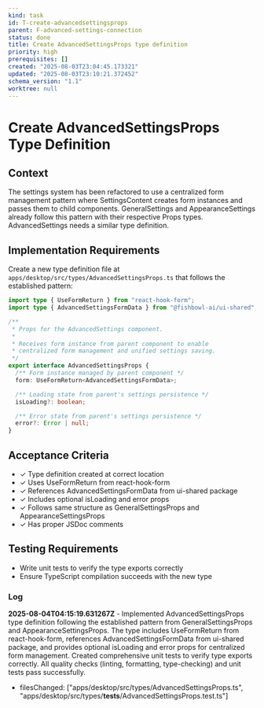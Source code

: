 ```yaml
---
kind: task
id: T-create-advancedsettingsprops
parent: F-advanced-settings-connection
status: done
title: Create AdvancedSettingsProps type definition
priority: high
prerequisites: []
created: "2025-08-03T23:04:45.173321"
updated: "2025-08-03T23:10:21.372452"
schema_version: "1.1"
worktree: null
---
```


# Create AdvancedSettingsProps Type Definition

## Context

The settings system has been refactored to use a centralized form management pattern where SettingsContent creates form instances and passes them to child components. GeneralSettings and AppearanceSettings already follow this pattern with their respective Props types. AdvancedSettings needs a similar type definition.

## Implementation Requirements

Create a new type definition file at `apps/desktop/src/types/AdvancedSettingsProps.ts` that follows the established pattern:

```typescript
import type { UseFormReturn } from "react-hook-form";
import type { AdvancedSettingsFormData } from "@fishbowl-ai/ui-shared";

/**
 * Props for the AdvancedSettings component.
 *
 * Receives form instance from parent component to enable
 * centralized form management and unified settings saving.
 */
export interface AdvancedSettingsProps {
  /** Form instance managed by parent component */
  form: UseFormReturn<AdvancedSettingsFormData>;

  /** Loading state from parent's settings persistence */
  isLoading?: boolean;

  /** Error state from parent's settings persistence */
  error?: Error | null;
}
```

## Acceptance Criteria

- ✓ Type definition created at correct location
- ✓ Uses UseFormReturn from react-hook-form
- ✓ References AdvancedSettingsFormData from ui-shared package
- ✓ Includes optional isLoading and error props
- ✓ Follows same structure as GeneralSettingsProps and AppearanceSettingsProps
- ✓ Has proper JSDoc comments

## Testing Requirements

- Write unit tests to verify the type exports correctly
- Ensure TypeScript compilation succeeds with the new type

### Log

**2025-08-04T04:15:19.631267Z** - Implemented AdvancedSettingsProps type definition following the established pattern from GeneralSettingsProps and AppearanceSettingsProps. The type includes UseFormReturn from react-hook-form, references AdvancedSettingsFormData from ui-shared package, and provides optional isLoading and error props for centralized form management. Created comprehensive unit tests to verify type exports correctly. All quality checks (linting, formatting, type-checking) and unit tests pass successfully.

- filesChanged: ["apps/desktop/src/types/AdvancedSettingsProps.ts", "apps/desktop/src/types/__tests__/AdvancedSettingsProps.test.ts"]
